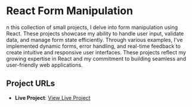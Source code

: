 
# React Form Manipulation

n this collection of small projects, I delve into form manipulation using React. These projects showcase my ability to handle user input, validate data, and manage form state efficiently. Through various examples, I've implemented dynamic forms, error handling, and real-time feedback to create intuitive and responsive user interfaces. These projects reflect my growing expertise in React and my commitment to building seamless and user-friendly web applications.

## Project URLs

- **Live Project**: [View Live Project](https://creative-peony-50b495.netlify.app/)
